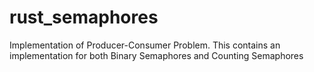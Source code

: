 # rust_semaphores
Implementation of Producer-Consumer Problem. This contains an implementation for both Binary Semaphores and Counting Semaphores
